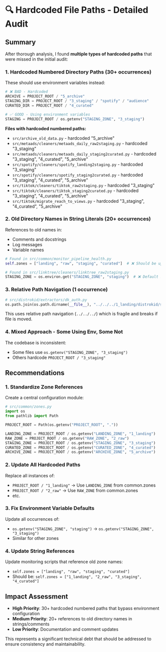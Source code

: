 # 🔍 Hardcoded File Paths - Detailed Audit

## Summary
After thorough analysis, I found **multiple types of hardcoded paths** that were missed in the initial audit:

### 1. **Hardcoded Numbered Directory Paths** (30+ occurrences)
These should use environment variables instead:

```python
# ❌ BAD - Hardcoded
ARCHIVE = PROJECT_ROOT / "5_archive"
STAGING_DIR = PROJECT_ROOT / "3_staging" / "spotify" / "audience"
CURATED_DIR = PROJECT_ROOT / "4_curated"

# ✅ GOOD - Using environment variables
STAGING = PROJECT_ROOT / os.getenv("STAGING_ZONE", "3_staging")
```

**Files with hardcoded numbered paths:**
- `src/archive_old_data.py` - hardcoded "5_archive"
- `src/metaads/cleaners/metaads_daily_raw2staging.py` - hardcoded "3_staging"
- `src/metaads/cleaners/metaads_daily_staging2curated.py` - hardcoded "3_staging", "4_curated", "5_archive"
- `src/spotify/cleaners/spotify_landing2staging.py` - hardcoded "3_staging"
- `src/spotify/cleaners/spotify_staging2curated.py` - hardcoded "3_staging", "4_curated", "5_archive"
- `src/tiktok/cleaners/tiktok_raw2staging.py` - hardcoded "3_staging"
- `src/tiktok/cleaners/tiktok_staging2curated.py` - hardcoded "3_staging", "4_curated", "5_archive"
- `src/tiktok/migrate_reach_to_views.py` - hardcoded "3_staging", "4_curated", "5_archive"

### 2. **Old Directory Names in String Literals** (20+ occurrences)
References to old names in:
- Comments and docstrings
- Log messages
- Variable names

```python
# Found in src/common/monitor_pipeline_health.py
self.zones = ["landing", "raw", "staging", "curated"]  # ❌ Should be updated

# Found in src/linktree/cleaners/linktree_raw2staging.py
STAGING_ZONE = os.environ.get("STAGING_ZONE", "staging")  # ❌ Default should be "3_staging"
```

### 3. **Relative Path Navigation** (1 occurrence)
```python
# src/distrokid/extractors/dk_auth.py
os.path.join(os.path.dirname(__file__), "../../../1_landing/distrokid/streams")
```
This uses relative path navigation (`../../../`) which is fragile and breaks if file is moved.

### 4. **Mixed Approach - Some Using Env, Some Not**
The codebase is inconsistent:
- Some files use `os.getenv("STAGING_ZONE", "3_staging")`
- Others hardcode `PROJECT_ROOT / "3_staging"`

## Recommendations

### 1. **Standardize Zone References**
Create a central configuration module:
```python
# src/common/zones.py
import os
from pathlib import Path

PROJECT_ROOT = Path(os.getenv("PROJECT_ROOT", "."))

LANDING_ZONE = PROJECT_ROOT / os.getenv("LANDING_ZONE", "1_landing")
RAW_ZONE = PROJECT_ROOT / os.getenv("RAW_ZONE", "2_raw")
STAGING_ZONE = PROJECT_ROOT / os.getenv("STAGING_ZONE", "3_staging")
CURATED_ZONE = PROJECT_ROOT / os.getenv("CURATED_ZONE", "4_curated")
ARCHIVE_ZONE = PROJECT_ROOT / os.getenv("ARCHIVE_ZONE", "5_archive")
```

### 2. **Update All Hardcoded Paths**
Replace all instances of:
- `PROJECT_ROOT / "1_landing"` → Use `LANDING_ZONE` from common.zones
- `PROJECT_ROOT / "2_raw"` → Use `RAW_ZONE` from common.zones
- etc.

### 3. **Fix Environment Variable Defaults**
Update all occurrences of:
- `os.getenv("STAGING_ZONE", "staging")` → `os.getenv("STAGING_ZONE", "3_staging")`
- Similar for other zones

### 4. **Update String References**
Update monitoring scripts that reference old zone names:
- `self.zones = ["landing", "raw", "staging", "curated"]`
- Should be: `self.zones = ["1_landing", "2_raw", "3_staging", "4_curated"]`

## Impact Assessment
- **High Priority**: 30+ hardcoded numbered paths that bypass environment configuration
- **Medium Priority**: 20+ references to old directory names in strings/comments
- **Low Priority**: Documentation and comment updates

This represents a significant technical debt that should be addressed to ensure consistency and maintainability.